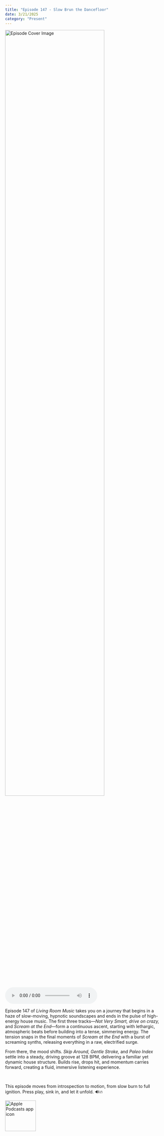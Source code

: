 ```yaml
---
title: "Episode 147 - Slow Brun the Dancefloor"
date: 3/21/2025
category: "Present"
---
```

<img src="https://artwork.captivate.fm/772dd11d-e016-4a14-ace2-985f927aa3a6/ZOSXJCLgfAYHf9Cr62P07jJf.jpg" alt="Episode Cover Image" width=80%/>
<audio controls>
  <source src="https://podcasts.captivate.fm/media/b09ec342-400d-4531-be1e-577edbfebad7/Episode-147.mp3" type="audio/mpeg">
  Your browser does not support the audio element.
</audio>

<p>Episode 147 of <em>Living Room Music</em> takes you on a journey that begins in a haze of slow-moving, hypnotic soundscapes and ends in the pulse of high-energy house music. The first three tracks—<em>Not Very Smart, drive on crazy,</em> and <em>Scream at the End</em>—form a continuous ascent, starting with lethargic, atmospheric beats before building into a tense, simmering energy. The tension snaps in the final moments of <em>Scream at the End</em> with a burst of screaming synths, releasing everything in a raw, electrified surge.</p><p>From there, the mood shifts. <em>Skip Around, Gentle Stroke,</em> and <em>Paleo Index</em> settle into a steady, driving groove at 128 BPM, delivering a familiar yet dynamic house structure. Builds rise, drops hit, and momentum carries forward, creating a fluid, immersive listening experience.</p><p><br></p><p>This episode moves from introspection to motion, from slow burn to full ignition. Press play, sink in, and let it unfold. 🔊🔥</p>

<a href="https://podcasts.apple.com/us/podcast/living-room-music/id1608791560?tscg=30200&itsct=podcast_box_appicon&ls=1&mttnsubad=1608791560" style="display: inline-block;"><img src="https://toolbox.marketingtools.apple.com/api/v2/badges/app-icon-podcasts/standard/en-us" alt="Apple Podcasts app icon" style="width: 100px; height: 100px; vertical-align: middle; object-fit: contain;" /></a>
    